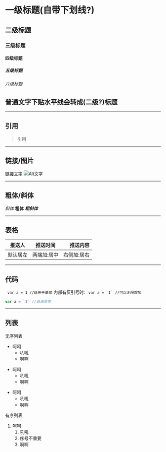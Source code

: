 
# 一级标题(自带下划线?)
## 二级标题
### 三级标题
#### 四级标题
##### 五级标题
###### 六级标题

普通文字下贴水平线会转成(二级?)标题
---


---
## 引用
> 引用

---
## 链接/图片
[链接文字](http://url)
![Alt文字](http://url.jpg)

---
## 粗体/斜体
*斜体*
**粗体**
***粗斜体***

---
## 表格
|推送人|推送时间|推送内容|
|-|:-:|-:|
|默认居左|两端加:居中|右侧加:居右|

---
## 代码
` var a = 1 //适用于单句`
内部有反引号时:
`` var a = `1` //可以无限增加``

```javascript
var a = `1` //语法高亮
```

---


## 列表
无序列表
- 呵呵
    - 吼吼
    - 啊啊

+ 呵呵
    + 吼吼
    + 啊啊

* 呵呵
    * 吼吼
    * 啊啊

有序列表
1. 呵呵
    1. 吼吼
    5. 序号不重要
    3. 啊啊
